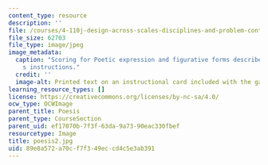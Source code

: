 ```yaml
---
content_type: resource
description: ''
file: /courses/4-110j-design-across-scales-disciplines-and-problem-contexts-spring-2013/89e8a572a70cf7f349eccd4c5e3ab391_poesis2.jpg
file_size: 62703
file_type: image/jpeg
image_metadata:
  caption: "Scoring for Poetic expression and figurative forms described on the game\u2019\
    s instructions."
  credit: ''
  image-alt: Printed text on an instructional card included with the game.
learning_resource_types: []
license: https://creativecommons.org/licenses/by-nc-sa/4.0/
ocw_type: OCWImage
parent_title: Poesis
parent_type: CourseSection
parent_uid: ef17070b-7f3f-63da-9a73-90eac330fbef
resourcetype: Image
title: poesis2.jpg
uid: 89e8a572-a70c-f7f3-49ec-cd4c5e3ab391
---
```

